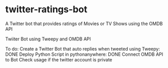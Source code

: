# twitter-ratings-bot
A Twitter bot that provides ratings of Movies or TV Shows using the OMDB API

Twiiter Bot using Tweepy and OMDB API

To do:
Create a Twitter Bot that auto replies when tweeted using Tweepy: DONE
Deploy Python Script in pythonanywhere: DONE
Connect OMDB API to Bot
Check usage if the twitter account is private